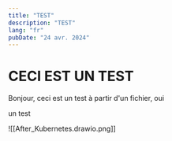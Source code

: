 ```yaml
---
title: "TEST"
description: "TEST"
lang: "fr"
pubDate: "24 avr. 2024"
---
```


# CECI EST UN TEST
Bonjour, ceci est un test à partir d'un fichier, oui

un test

![[After_Kubernetes.drawio.png]]
